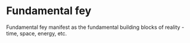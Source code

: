 # Fundamental fey

Fundamental fey manifest as the fundamental building blocks of reality - time, space, energy, etc.